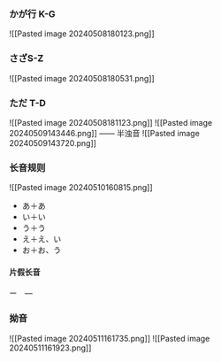 ### かが行 K-G
![[Pasted image 20240508180123.png]]
### さざS-Z
![[Pasted image 20240508180531.png]]
### ただ T-D
![[Pasted image 20240508181123.png]]
![[Pasted image 20240509143446.png]]
—— 半浊音
![[Pasted image 20240509143720.png]]
### 长音规则
![[Pasted image 20240510160815.png]]
+ あ＋あ
+ い＋い
+ う＋う
+ え＋え、い
+ お＋お、う
#### 片假长音
ー　―
### 拗音
![[Pasted image 20240511161735.png]]
![[Pasted image 20240511161923.png]]
